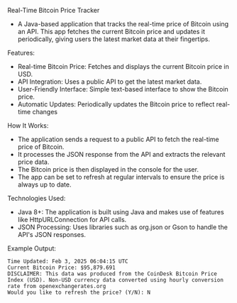 Real-Time Bitcoin Price Tracker

- A Java-based application that tracks the real-time price of Bitcoin using an API. This app fetches the current Bitcoin price and updates it periodically, giving users the latest market data at their fingertips.

Features:
- Real-time Bitcoin Price: Fetches and displays the current Bitcoin price in USD.
- API Integration: Uses a public API to get the latest market data.
- User-Friendly Interface: Simple text-based interface to show the Bitcoin price.
- Automatic Updates: Periodically updates the Bitcoin price to reflect real-time changes


How It Works:
- The application sends a request to a public API to fetch the real-time price of Bitcoin.
- It processes the JSON response from the API and extracts the relevant price data.
- The Bitcoin price is then displayed in the console for the user.
- The app can be set to refresh at regular intervals to ensure the price is always up to date.

Technologies Used:
- Java 8+: The application is built using Java and makes use of features like HttpURLConnection for API calls.
- JSON Processing: Uses libraries such as org.json or Gson to handle the API's JSON responses.

Example Output:

    Time Updated: Feb 3, 2025 06:04:15 UTC
    Current Bitcoin Price: $95,879.691
    DISCLAIMER: This data was produced from the CoinDesk Bitcoin Price Index (USD). Non-USD currency data converted using hourly conversion rate from openexchangerates.org
    Would you like to refresh the price? (Y/N): N
